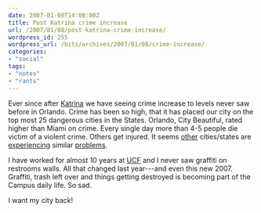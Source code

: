 ```yaml
---
date: 2007-01-08T14:00:00Z
title: Post Katrina crime increase
url: /2007/01/08/post-katrina-crime-increase/
wordpress_id: 255
wordpress_url: /bits/archives/2007/01/08/crime-increase/
categories:
- "social"
tags:
- "notes"
- "rants"
---
```


Ever since after <a href="http://en.wikipedia.org/wiki/Katrina">Katrina</a> we have seeing crime increase to levels never saw before in Orlando. Crime has been so high, that it has placed our city on the top most 25 dangerous cities in the States. Orlando, City Beautiful, rated higher than Miami on crime. Every single day more than 4-5 people die victim of a violent crime. Others get injured. It seems <a href="http://www.cbsnews.com/stories/2006/08/15/national/main1895797.shtml">other</a> cities/states are <a href="http://abcnews.go.com/WNT/story?id=1320056">experiencing</a> similar <a href="http://www.nationalvanguard.org/story.php?id=6929">problems</a>.

I have worked for almost 10 years at <a href="http://www.ucf.edu/">UCF</a> and I never saw graffiti on restrooms walls. All that changed last year---and even this new 2007. Graffiti, trash left over and things getting destroyed is becoming part of the Campus daily life. So sad.

I want my city back!
